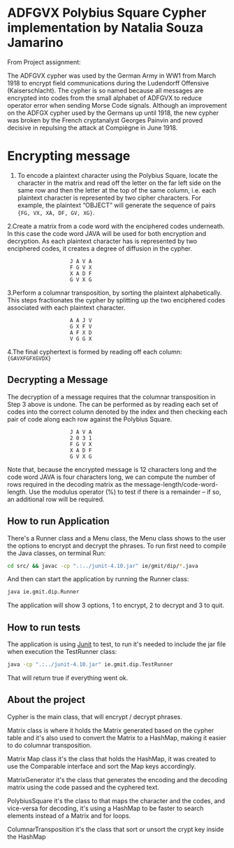# ADFGVX Polybius Square Cypher implementation by Natalia Souza Jamarino

From Project assignment:

The ADFGVX cypher was used by the German
Army in WW1 from March 1918 to encrypt field communications during the Ludendorff
Offensive (Kaiserschlacht). The cypher is so named because all messages are encrypted into
codes from the small alphabet of ADFGVX to reduce operator error when sending Morse Code
signals. Although an improvement on the ADFGX cypher used by the Germans up until 1918,
the new cypher was broken by the French cryptanalyst Georges Painvin and proved decisive in
repulsing the attack at Compiègne in June 1918.

# Encrypting message

 1. To encode a plaintext character using the Polybius Square, locate the character in the matrix and read off the letter on the far left side on the same row and then the letter at the top of the same column, i.e. each plaintext character is represented by two cipher characters. For example, the plaintext “OBJECT” will generate the sequence of pairs `{FG, VX, XA, DF, GV, XG}`.

2.Create a matrix from a code word with the enciphered codes underneath. In this case the code word JAVA will be used for both encryption and decryption. As each plaintext character has is represented by two enciphered codes, it creates a degree of diffusion in the cypher.

                        J A V A
                        F G V X
                        X A D F
                        G V X G
3.Perform a columnar transposition, by sorting the plaintext alphabetically. This steps fractionates the cypher by splitting up the two enciphered codes associated with each plaintext character.

                        A A J V
                        G X F V
                        A F X D
                        V G G X
4.The final cyphertext is formed by reading off each column: `{GAVXFGFXGVDX}`

## Decrypting a Message

The decryption of a message requires that the columnar transposition in Step 3 above is undone. The can be performed as by reading each set of codes into the correct column denoted by the index and then checking each pair of code along each row against the Polybius Square.

                        J A V A
                        2 0 3 1
                        F G V X
                        X A D F
                        G V X G

Note that, because the encrypted message is 12 characters long and the code word JAVA is four characters long, we can compute the number of rows required in the decoding matrix as the message-length/code-word-length. Use the modulus operator (%) to test if there is a remainder – if so, an additional row will be required.

## How to run Application

There's a Runner class and a Menu class, the Menu class shows to the user the options to encrypt and decrypt the phrases. To run first need to compile the Java classes, on terminal Run: 

```sh
cd src/ && javac -cp ".:../junit-4.10.jar" ie/gmit/dip/*.java
```

And then can start the application by running the Runner class:

```sh
java ie.gmit.dip.Runner
```

The application will show 3 options, 1 to encrypt, 2 to decrypt and 3 to quit.

## How to run tests

The application is using [Junit] to test, to run it's needed to include the jar file when execution the TestRunner class: 

```sh
java -cp ".:../junit-4.10.jar" ie.gmit.dip.TestRunner
```

That will return true if everything went ok.

## About the project

Cypher is the main class, that will encrypt / decrypt phrases.

Matrix class is where it holds the Matrix generated based on the cypher table and it's also used to convert the Matrix to a HashMap, making it easier to do columnar transposition.

Matrix Map class it's the class that holds the HashMap, it was created to use the Comparable interface and sort the Map keys accordingly.

MatrixGenerator it's the class that generates the encoding and the decoding matrix using the code passed and the cyphered text.

PolybiusSquare it's the class to that maps the character and the codes, and vice-versa for decoding, it's using a HashMap to be faster to search elements instead of a Matrix and for loops.

ColumnarTransposition it's the class that sort or unsort the crypt key inside the HashMap


[Junit]: (https://junit.org/junit4/)
